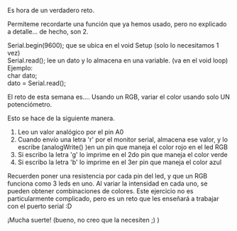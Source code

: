Es hora de un verdadero reto.

Permíteme recordarte una función que ya hemos usado, pero no explicado a detalle... de hecho, son 2.   

Serial.begin(9600); que se ubica en el void Setup (solo lo necesitamos 1 vez)  
Serial.read(); lee un dato y lo almacena en una variable.  (va en el void loop)  
Ejemplo:   
char dato;  
dato = Serial.read();  

El reto de esta semana es....
Usando un RGB, variar el color usando solo UN potenciómetro.

Esto se hace de la siguiente manera.   
1) Leo un valor analógico por el pin A0  
2) Cuando envío una letra 'r' por el monitor serial, almacena ese valor, y lo escribe (analogWrite() )en un pin que maneja el color rojo en el led RGB
3) Si escribo la letra 'g' lo imprime en el 2do pin que maneja el color verde
4) Si escribo la letra 'b' lo imprime en el 3er pin que maneja el color azul

Recuerden poner una resistencia por cada pin del led, y que un RGB funciona como 3 leds en uno. Al variar la intensidad en cada uno, se pueden obtener combinaciones de colores. Este ejercicio no es particularmente complicado, pero es un reto que les enseñará a trabajar con el puerto serial :D

¡Mucha suerte! (bueno, no creo que la necesiten ;) )
